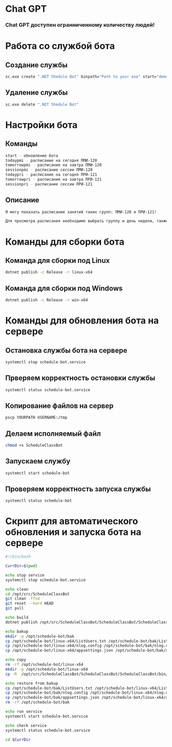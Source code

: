 # Chat GPT 

### Chat GPT доступен огранниченному количеству людей!

# Работа со службой бота
## Создание службы
```bash
sc.exe create ".NET Shedule Bot" binpath="Path to your exe" start="demand"
```
## Удаление службы
```bash
sc.exe delete ".NET Shedule Bot"
```
# Настройки бота

## Команды
```bash
start - обновление бота 
todaypmi - расписание на сегодня ПМИ-120
tomorrowpmi - расписание на завтра ПМИ-120
sessionpmi - расписание сессии ПМИ-120
todaypri - расписание на сегодня ПРИ-121
tomorrowpri - расписание на завтра ПРИ-121
sessionpri - расписание сессии ПРИ-121
```

## Описание
```bash
Я могу показать расписание занятий таких групп: ПМИ-120 и ПРИ-121!

Для просмотра расписания необходимо выбрать группу и день недели, также я расскажу числитель или знаменатель сейчас!
```
# Команды для сборки бота
## Команда для сборки под Linux 
```bash
dotnet publish -c Release -r linux-x64
```
## Команда для сборки под Windows 
```bash
dotnet publish -c Release -r win-x64
```

# Команды для обновления бота на сервере
## Остановка службы бота на сервере
```bash
systemctl stop schedule-bot.service
```
## Прверяем корректность остановки службы
```bash
systemctl status schedule-bot.service
```
## Копирование файлов на сервер
```bash
pscp YOURPATH USERNAME:/tmp
```
## Делаем исполняемый файл
```bash
chmod +x ScheduleClassBot
```
## Запускаем службу
```bash
systemctl start schedule-bot
```
## Проверяем корректность запуска службы
```bash
systemctl status schedule-bot
```
# Скрипт для автоматического обновления и запуска бота на сервере
```bash
#!/bin/bash

CurrDir=$(pwd)

echo stop service
systemctl stop schedule-bot.service

echo clean
cd /opt/src/ScheduleClassBot
git clean -ffxd
git reset --hard HEAD
git pull

echo build
dotnet publish /opt/src/ScheduleClassBot/ScheduleClassBot/ScheduleClassBot/ScheduleClassBot.csproj -c Release -r linux-x64 --self-contained

echo bakup
mkdir -p /opt/schedule-bot/bak
cp /opt/schedule-bot/linux-x64/ListUsers.txt /opt/schedule-bot/bak/ListUsers.txt
cp /opt/schedule-bot/linux-x64/nlog.config /opt/schedule-bot/bak/nlog.config
cp /opt/schedule-bot/linux-x64/appsettings.json /opt/schedule-bot/bak/appsettings.json

echo copy
rm -rf /opt/schedule-bot/linux-x64
mkdir -p /opt/schedule-bot/linux-x64
cp -R  /opt/src/ScheduleClassBot/ScheduleClassBot/ScheduleClassBot/bin/Release/net7.0/linux-x64/publish/* /opt/schedule-bot/linux-x64

echo restore from bakup
cp /opt/schedule-bot/bak/ListUsers.txt /opt/schedule-bot/linux-x64/ListUsers.txt
cp /opt/schedule-bot/bak/nlog.config /opt/schedule-bot/linux-x64/nlog.config
cp /opt/schedule-bot/bak/appsettings.json /opt/schedule-bot/linux-x64/appsettings.json
rm -rf /opt/schedule-bot/bak

echo run service
systemctl start schedule-bot.service

echo check service
systemctl status schedule-bot.service

cd $CurrDir
```